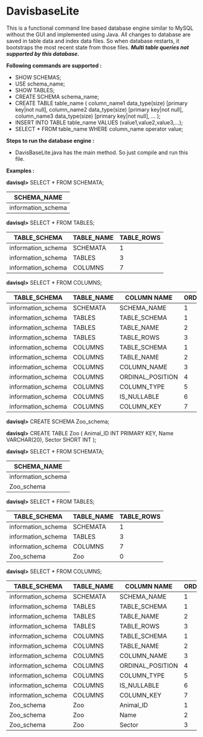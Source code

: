 # DavisbaseLite

This is a functional command line based database engine similar to MySQL without the GUI and implemented using Java. All changes to database are saved in table data and index data files. So when database restarts, it bootstraps the most recent state from those files. **_Multi table queries not supported by this database._** 

**Following commands are supported :**

- SHOW SCHEMAS;
- USE schema_name;
- SHOW TABLES;
- CREATE SCHEMA schema_name;
- CREATE TABLE table_name (
column_name1 data_type(size) [primary key|not null],
column_name2 data_type(size) [primary key|not null],
column_name3 data_type(size) [primary key|not null],
...
);
- INSERT INTO TABLE table_name VALUES (value1,value2,value3,…);
- SELECT *
FROM table_name
WHERE column_name operator value;

**Steps to run the database engine :**

- DavisBaseLite.java has the main method. So just compile and run this file. 

**Examples :**

**davisql>** SELECT * FROM SCHEMATA;

| SCHEMA_NAME |
| ----------- |
| information_schema |

**davisql>** SELECT * FROM TABLES;

| TABLE_SCHEMA       | TABLE_NAME   | TABLE_ROWS |
| ------------------ | ------------ | ---------- |
| information_schema | SCHEMATA     | 1          |
| information_schema | TABLES       | 3          |
| information_schema | COLUMNS      | 7          |


**davisql>** SELECT * FROM COLUMNS;

| TABLE_SCHEMA       | TABLE_NAME  | COLUMN NAME      | ORDINAL_POSITION | COLUMN_TYPE | IS_NULLABLE | COLUMN_KEY |
|--------------------|-------------|------------------|------------------|-------------|-------------|------------|
| information_schema | SCHEMATA    | SCHEMA_NAME      | 1                | varchar(64) | NO          |            |
| information_schema | TABLES      | TABLE_SCHEMA     | 1                | varchar(64) | NO          |            |
| information_schema | TABLES      | TABLE_NAME       | 2                | varchar(64) | NO          |            |
| information_schema | TABLES      | TABLE_ROWS       | 3                | long int    | NO          |            |
| information_schema | COLUMNS     | TABLE_SCHEMA     | 1                | varchar(64) | NO          |            |
| information_schema | COLUMNS     | TABLE_NAME       | 2                | varchar(64) | NO          |            |
| information_schema | COLUMNS     | COLUMN_NAME      | 3                | varchar(64) | NO          |            |
| information_schema | COLUMNS     | ORDINAL_POSITION | 4                | int         | NO          |            |
| information_schema | COLUMNS     | COLUMN_TYPE      | 5                | varchar(64) | NO          |            |
| information_schema | COLUMNS     | IS_NULLABLE      | 6                | varchar(3)  | NO          |            |
| information_schema | COLUMNS     | COLUMN_KEY       | 7                | varchar(3)  | NO          |            |


**davisql>** CREATE SCHEMA Zoo_schema;

**davisql>** CREATE TABLE Zoo (
Animal_ID INT PRIMARY KEY,
Name VARCHAR(20),
Sector SHORT INT
);

**davisql>** SELECT * FROM SCHEMATA;

| SCHEMA_NAME        |
|--------------------|
| information_schema |
| Zoo_schema         |


**davisql>** SELECT * FROM TABLES;

| TABLE_SCHEMA       | TABLE_NAME   | TABLE_ROWS |
|--------------------|--------------|------------|
| information_schema | SCHEMATA     | 1          |
| information_schema | TABLES       | 3          |
| information_schema | COLUMNS      | 7          |
| Zoo_schema         | Zoo          | 0          |


**davisql>** SELECT * FROM COLUMNS;

| TABLE_SCHEMA       | TABLE_NAME  | COLUMN NAME      | ORDINAL_POSITION | COLUMN_TYPE | IS_NULLABLE | COLUMN_KEY |
|--------------------|-------------|------------------|------------------|-------------|-------------|------------|
| information_schema | SCHEMATA    | SCHEMA_NAME      | 1                | varchar(64) | NO          |            |
| information_schema | TABLES      | TABLE_SCHEMA     | 1                | varchar(64) | NO          |            |
| information_schema | TABLES      | TABLE_NAME       | 2                | varchar(64) | NO          |            |
| information_schema | TABLES      | TABLE_ROWS       | 3                | long int    | NO          |            |
| information_schema | COLUMNS     | TABLE_SCHEMA     | 1                | varchar(64) | NO          |            |
| information_schema | COLUMNS     | TABLE_NAME       | 2                | varchar(64) | NO          |            |
| information_schema | COLUMNS     | COLUMN_NAME      | 3                | varchar(64) | NO          |            |
| information_schema | COLUMNS     | ORDINAL_POSITION | 4                | int         | NO          |            |
| information_schema | COLUMNS     | COLUMN_TYPE      | 5                | varchar(64) | NO          |            |
| information_schema | COLUMNS     | IS_NULLABLE      | 6                | varchar(3)  | NO          |            |
| information_schema | COLUMNS     | COLUMN_KEY       | 7                | varchar(3)  | NO          |            |
| Zoo_schema         | Zoo         | Animal_ID        | 1                | int         | NO          | PRI        |
| Zoo_schema         | Zoo         | Name             | 2                | varchar(20) | YES         |            |
| Zoo_schema         | Zoo         | Sector           | 3                | short       | YES         |            |



